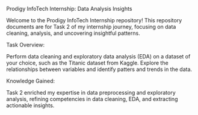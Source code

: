 Prodigy InfoTech Internship: Data Analysis Insights

Welcome to the Prodigy InfoTech Internship repository! This repository documents are for Task 2 of my internship journey, focusing on data cleaning, analysis, and uncovering insightful patterns.


Task Overview:

Perform data cleaning and exploratory data analysis (EDA) on a dataset of your choice, such as the Titanic dataset from Kaggle. Explore the relationships between variables and identify patters and trends in the data.

Knowledge Gained:

Task 2 enriched my expertise in data preprocessing and exploratory analysis, refining competencies in data cleaning, EDA, and extracting actionable insights.
